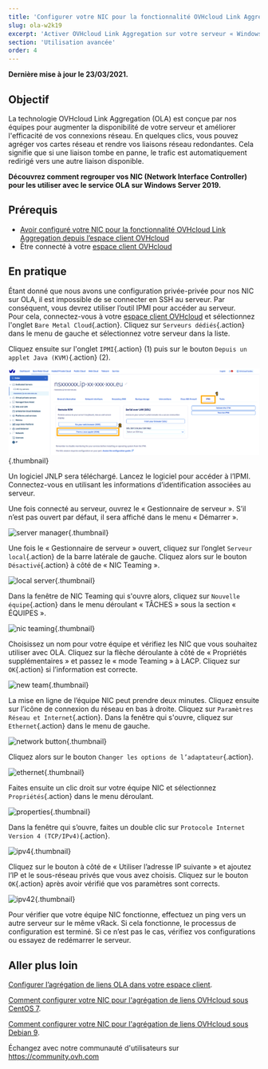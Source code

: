 ```yaml
---
title: 'Configurer votre NIC pour la fonctionnalité OVHcloud Link Aggregation sur Windows Server 2019'
slug: ola-w2k19
excerpt: 'Activer OVHcloud Link Aggregation sur votre serveur « Windows Server 2019 »'
section: 'Utilisation avancée'
order: 4
---
```


**Dernière mise à jour le 23/03/2021.**

## Objectif

La technologie OVHcloud Link Aggregation (OLA) est conçue par nos équipes pour augmenter la disponibilité de votre serveur et améliorer l'efficacité de vos connexions réseau. En quelques clics, vous pouvez agréger vos cartes réseau et rendre vos liaisons réseau redondantes. Cela signifie que si une liaison tombe en panne, le trafic est automatiquement redirigé vers une autre liaison disponible.

**Découvrez comment regrouper vos NIC (Network Interface Controller) pour les utiliser avec le service OLA sur Windows Server 2019.**

## Prérequis

- [Avoir configuré votre NIC pour la fonctionnalité OVHcloud Link Aggregation depuis l’espace client OVHcloud](../ola-manager)
- Être connecté à votre [espace client OVHcloud](https://ca.ovh.com/auth/?action=gotomanager&from=https://www.ovh.com/ca/fr/&ovhSubsidiary=qc)

## En pratique

Étant donné que nous avons une configuration privée-privée pour nos NIC sur OLA, il est impossible de se connecter en SSH au serveur. Par conséquent, vous devrez utiliser l’outil IPMI pour accéder au serveur.
<br>Pour cela, connectez-vous à votre [espace client OVHcloud](https://ca.ovh.com/auth/?action=gotomanager&from=https://www.ovh.com/ca/fr/&ovhSubsidiary=qc) et sélectionnez l'onglet `Bare Metal Cloud`{.action}. Cliquez sur `Serveurs dédiés`{.action} dans le menu de gauche et sélectionnez votre serveur dans la liste.

Cliquez ensuite sur l'onglet `IPMI`{.action} (1) puis sur le bouton `Depuis un applet Java (KVM)`{.action} (2).

![remote kvm](images/remote_kvm2021.png){.thumbnail}

Un logiciel JNLP sera téléchargé. Lancez le logiciel pour accéder à l’IPMI. Connectez-vous en utilisant les informations d’identification associées au serveur.

Une fois connecté au serveur, ouvrez le « Gestionnaire de serveur ». S’il n’est pas ouvert par défaut, il sera affiché dans le menu « Démarrer ».

![server manager](images/local_server.png){.thumbnail}

Une fois le « Gestionnaire de serveur » ouvert, cliquez sur l’onglet `Serveur local`{.action} de la barre latérale de gauche. Cliquez alors sur le bouton `Désactivé`{.action} à côté de « NIC Teaming ».

![local server](images/server_manager.png){.thumbnail}

Dans la fenêtre de NIC Teaming qui s'ouvre alors, cliquez sur `Nouvelle équipe`{.action} dans le menu déroulant « TÂCHES » sous la section « ÉQUIPES ».

![nic teaming](images/nic_teaming.png){.thumbnail}

Choisissez un nom pour votre équipe et vérifiez les NIC que vous souhaitez utiliser avec OLA. Cliquez sur la flèche déroulante à côté de « Propriétés supplémentaires » et passez le « mode Teaming » à LACP. Cliquez sur `OK`{.action} si l’information est correcte.

![new team](images/new_team.png){.thumbnail}

La mise en ligne de l’équipe NIC peut prendre deux minutes. Cliquez ensuite sur l’icône de connexion du réseau en bas à droite.  Cliquez sur `Paramètres Réseau et Internet`{.action}.  Dans la fenêtre qui s'ouvre, cliquez sur `Ethernet`{.action} dans le menu de gauche.

![network button](images/network_button.png){.thumbnail}

Cliquez alors sur le bouton `Changer les options de l’adaptateur`{.action}.

![ethernet](images/ethernet.png){.thumbnail}

Faites ensuite un clic droit sur votre équipe NIC et sélectionnez `Propriétés`{.action} dans le menu déroulant.

![properties](images/properties.png){.thumbnail}

Dans la fenêtre qui s’ouvre, faites un double clic sur `Protocole Internet Version 4 (TCP/IPv4)`{.action}.

![ipv4](images/ipv4.png){.thumbnail}

Cliquez sur le bouton à côté de « Utiliser l’adresse IP suivante » et ajoutez l’IP et le sous-réseau privés que vous avez choisis. Cliquez sur le bouton `OK`{.action} après avoir vérifié que vos paramètres sont corrects.

![ipv42](images/ipv42.png){.thumbnail}

Pour vérifier que votre équipe NIC fonctionne, effectuez un ping vers un autre serveur sur le même vRack.  Si cela fonctionne, le processus de configuration est terminé. Si ce n’est pas le cas, vérifiez vos configurations ou essayez de redémarrer le serveur.

## Aller plus loin

[Configurer l’agrégation de liens OLA dans votre espace client](../ola-manager/).

[Comment configurer votre NIC pour l'agrégation de liens OVHcloud sous CentOS 7](../ola-centos7/).

[Comment configurer votre NIC pour l'agrégation de liens OVHcloud sous Debian 9](../ola-debian9/).

Échangez avec notre communauté d'utilisateurs sur <https://community.ovh.com>
